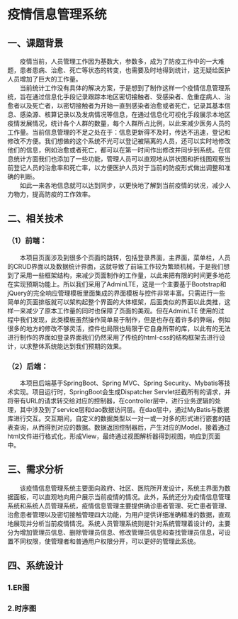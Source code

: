 # 疫情信息管理系统
## 一、课题背景
&ensp;&ensp;&ensp;&ensp;疫情当前，人员管理工作因为基数大，参数多，成为了防疫工作中的一大难题，患者患病、治愈、死亡等状态的转变，也需要及时地得到统计，这无疑给医护人员增加了巨大的工作量。  
&ensp;&ensp;&ensp;&ensp;当前统计工作没有具体的解决方案，于是想到了制作这样一个疫情信息管理系统，旨在通过信息化手段记录跟踪本地区密切接触者、受感染者、危重症病人、治愈者以及死亡者，以密切接触者为开始一直到感染者治愈或者死亡，记录其基本信息、感染源、核算记录以及发病情况等信息，在通过信息化可视化手段展示本地区疫情发展情况，统计各个人群的数量，每个人群所占比例，以此来减少医务人员的工作量。当前信息管理的不足之处在于：信息更新得不及时，传达不迅速，登记和修改不方便。我们想做的这个系统不光可以登记被隔离的人员，还可以实时地修改他们的信息，例如治愈或者死亡，都可以在第一时间作出修改并同步到系统。在信息统计方面我们也添加了一些功能，管理人员可以直观地从饼状图和折线图观察当前登记人员的治愈率和死亡率，以方便医护人员对于当前的防疫形式做出调整和准确的判断。  
&ensp;&ensp;&ensp;&ensp;如此一来各地信息就可以达到同步，以更快地了解到当前疫情的状况，减少人力物力，提高防疫的工作效率。
## 二、相关技术
### （1）前端：
&ensp;&ensp;&ensp;&ensp;本项目页面涉及到很多个页面的跳转，包括登录界面，主界面，菜单栏，人员的CRUD界面以及数据统计界面，这就导致了前端工作较为繁琐机械，于是我们想到了采用一些框架结构，来减少页面制作的工作量，以此来把有限的时间更多地花在实现预期功能上。所以我们采用了AdminLTE，这是一个主要基于Bootstrap和jQuery的完全响应管理模板里面集成的界面模板与控件非常丰富。只需进行一些简单的页面排版就可以架构起整个界面的大体框架，后面类似的界面以此类推，这样一来减少了原本工作量的同时也保障了页面的美观。但在AdminLTE 使用的过程中我们发现，此类模板虽然操作简单易于制作，但是也存在着许多的弊端，例如很多的地方的修改不够灵活，控件也局限也局限于它自身所带的库，以此有的无法进行制作的界面如登录界面我们仍然采用了传统的html-css的结构框架去进行设计，以求整体系统能达到我们预期的效果。
### （2）后端：
&ensp;&ensp;&ensp;&ensp;本项目后端基于SpringBoot、Spring MVC、Spring Security、Mybatis等技术实现。项目运行时，SpringBoot会生成Dispatcher Servlet拦截所有的请求，并将带有URL的请求转交给对应的控制器，在controller层中，进行业务逻辑的处理，其中涉及到了service层和dao数据访问层。在dao层中，通过MyBatis与数据库进行交互。交互期间，自定义的数据类型以一对一或一对多的形式进行嵌套的链表查询，从而得到对应的数据。数据返回控制器后，产生对应的Model，接着通过html文件进行格式化，形成View，最终通过视图解析器得到视图，响应到页面中。
## 三、需求分析
&ensp;&ensp;&ensp;&ensp;该疫情信息管理系统主要面向政府、社区、医院所开发设计，系统主界面为数据面板，可以直观地向用户展示当前疫情的情况。此外，系统还分为疫情信息管理系统和系统人员管理系统，疫情信息管理主要提供确诊患者管理、死亡患者管理、治愈患者管理以及密切接触管理四大功能，为用户提供详细准确精准的数据，直观地展现并分析当前疫情情况。系统人员管理系统则是针对系统管理着设计的，主要分为增加管理员信息、删除管理员信息、修改管理员信息和查找管理员信息，可设置不同权限，使管理者和普通用户权限分开，可以更好的管理此系统。
## 四、系统设计
### 1.ER图

### 2.时序图
